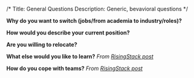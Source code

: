 /*
Title: General Questions
Description: Generic, bevavioral questions
*/

**Why do you want to switch (jobs/from academia to industry/roles)?**

**How would you describe your current position?**

**Are you willing to relocate?**

**What else would you like to learn?**
_From [RisingStack post](https://blog.risingstack.com/8-react-interview-questions-for-2018/)_

**How do you cope with teams?**
_From [RisingStack post](https://blog.risingstack.com/8-react-interview-questions-for-2018/)_


